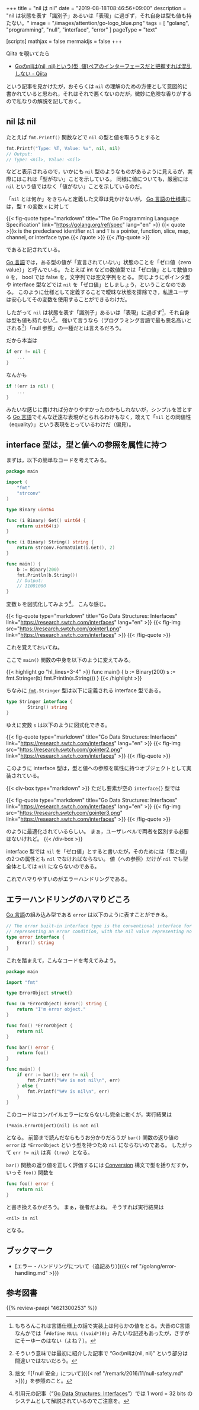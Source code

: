 +++
title = "nil は nil"
date =  "2019-08-18T08:46:56+09:00"
description = "nil は状態を表す「識別子」あるいは「表現」に過ぎず，それ自身は型も値も持たない。"
image = "/images/attention/go-logo_blue.png"
tags = [ "golang", "programming", "null", "interface", "error" ]
pageType = "text"

[scripts]
  mathjax = false
  mermaidjs = false
+++

Qiita を覗いてたら

- [Goのnilは(nil, nil)という(型, 値)ペアのインターフェースだと把握すれば混乱しない - Qiita](https://qiita.com/momotaro98/items/ee2aea840017266e659d)

という記事を見かけたが，おそらくは `nil` の理解のための方便として意図的に書かれていると思われ，それはそれで悪くないのだが，微妙に危険な香りがするので私なりの解説を記しておく。

## nil は nil

たとえば `fmt.Printf()` 関数などで `nil` の型と値を取ろうとすると

```go
fmt.Printf("Type: %T, Value: %v", nil, nil)
// Output:
// Type: <nil>, Value: <nil>
```

などと表示されるので，いかにも `nil` 型のようなものがあるように見えるが，実際にはこれは「型がない」ことを示している。
同様に値についても，厳密には `nil` という値ではなく「値がない」ことを示しているのだ。

「`nil` とは何か」をきちんと定義した文章は見かけないが， [Go 言語の仕様書](https://golang.org/ref/spec "The Go Programming Language Specification - The Go Programming Language")には，型 `T` の変数 `x` に対して

{{< fig-quote type="markdown" title="The Go Programming Language Specification" link="https://golang.org/ref/spec" lang="en" >}}
{{< quote >}}`x` is the predeclared identifier `nil` and `T` is a pointer, function, slice, map, channel, or interface type.{{< /quote >}}
{{< /fig-quote >}}

であると記されている。

[Go 言語]では，ある型の値が「宣言されていない」状態のことを「ゼロ値（zero value）」と呼んでいる。
たとえば int などの数値型では「ゼロ値」として数値の `0` を， bool では false を，文字列では空文字列をとる。
同じようにポインタ型や interface 型などでは `nil` を「ゼロ値」としましょう，ということなのである。
このように仕様として定義することで曖昧な状態を排除でき，私達ユーザは安心してその変数を使用することができるわけだ。

したがって `nil` は状態を表す「識別子」あるいは「表現」に過ぎず[^null1]，それ自身は型も値も持たない[^null2]。
強いて言うなら（プログラミング言語で最も悪名高いとされる[^null3]）「null 参照」の一種だとは言えるだろう。

[^null1]: もちろんこれは言語仕様上の話で実装上は何らかの値をとる。大昔のC言語なんかでは「`#define NULL ((void*)0)`」みたいな記述もあったが，さすがにそーゆーのはない（よね？）。
[^null2]: そういう意味では最初に紹介した記事で “Goのnilは(nil, nil)” という部分は間違いではないだろう。
[^null3]: 拙文「[「null 安全」について]({{< ref "/remark/2016/11/null-safety.md" >}})」を参照のこと。

だから本当は

```go
if err != nil {
    ...
}
```

なんかも

```go
if !(err is nil) {
    ...
}
```

みたいな感じに書ければ分かりやすかったのかもしれないが，シンプルを旨とする [Go 言語]でそんな迂遠な表現がとられるわけもなく，敢えて「`nil` との同値性（equality）」という表現をとっているわけだ（偏見）。

## interface 型は，型と値への参照を属性に持つ

まずは，以下の簡単なコードを考えてみる。

```go
package main

import (
	"fmt"
	"strconv"
)

type Binary uint64

func (i Binary) Get() uint64 {
	return uint64(i)
}

func (i Binary) String() string {
	return strconv.FormatUint(i.Get(), 2)
}

func main() {
	b := Binary(200)
	fmt.Println(b.String())
	// Output:
	// 11001000
}
```

変数 `b` を図式化してみよう[^g1]。
こんな感じ。

[^g1]: 引用元の記事（“[Go Data Structures: Interfaces](https://research.swtch.com/interfaces)”）では 1 word = 32 bits のシステムとして解説されているのでご注意を。

{{< fig-quote type="markdown" title="Go Data Structures: Interfaces" link="https://research.swtch.com/interfaces" lang="en" >}}
{{< fig-img src="https://research.swtch.com/gointer1.png" link="https://research.swtch.com/interfaces" >}}
{{< /fig-quote >}}

これを覚えておいてね。

ここで `main()` 関数の中身を以下のように変えてみる。

{{< highlight go "hl_lines=3-4" >}}
func main() {
	b := Binary(200)
	s := fmt.Stringer(b)
	fmt.Println(s.String())
}
{{< /highlight >}}

ちなみに [`fmt`]`.Stringer` 型は以下に定義される interface 型である。

```go
type Stringer interface {
        String() string
}
```

ゆえに変数 `s` は以下のように図式化できる。

{{< fig-quote type="markdown" title="Go Data Structures: Interfaces" link="https://research.swtch.com/interfaces" lang="en" >}}
{{< fig-img src="https://research.swtch.com/gointer2.png" link="https://research.swtch.com/interfaces" >}}
{{< /fig-quote >}}

このように interface 型は，型と値への参照を属性に持つオブジェクトとして実装されている。

{{< div-box type="markdown" >}}
ただし要素が空の `interface{}` 型では

{{< fig-quote type="markdown" title="Go Data Structures: Interfaces" link="https://research.swtch.com/interfaces" lang="en" >}}
{{< fig-img src="https://research.swtch.com/gointer3.png" link="https://research.swtch.com/interfaces" >}}
{{< /fig-quote >}}

のように最適化されているらしい。
まぁ，ユーザレベルで両者を区別する必要はないけれど。
{{< /div-box >}}

interface 型では `nil` を「ゼロ値」とすると書いたが，そのためには「型と値」の2つの属性とも `nil` でなければならない。
値（への参照）だけが `nil` でも型全体としては `nil` にならないのである。

これでハマりやすいのがエラーハンドリングである。

## エラーハンドリングのハマりどころ

[Go 言語]の組み込み型である `error` は以下のように表すことができる。

```go
// The error built-in interface type is the conventional interface for
// representing an error condition, with the nil value representing no error.
type error interface {
	Error() string
}
```

これを踏まえて，こんなコードを考えてみよう。

```go
package main

import "fmt"

type ErrorObject struct{}

func (m *ErrorObject) Error() string {
	return "I'm error object."
}

func foo() *ErrorObject {
	return nil
}

func bar() error {
	return foo()
}

func main() {
	if err := bar(); err != nil {
		fmt.Printf("%#v is not nil\n", err)
	} else {
		fmt.Printf("%#v is nil\n", err)
	}
}
```

このコードはコンパイルエラーにならないし完全に動くが，実行結果は

```text
(*main.ErrorObject)(nil) is not nil
```

となる。
前節まで読んだならもうお分かりだろうが `bar()` 関数の返り値の `error` は `*ErrorObject` という型を持つため `nil` にならないのである。
したがって `err != nil` は真（`true`）となる。

`bar()` 関数の返り値を正しく評価するには [Conversion](https://golang.org/ref/spec#Conversions) 構文で型を括りだすか，いっそ `foo()` 関数を

```go
func foo() error {
	return nil
}
```

と書き換えるかだろう。
まぁ，後者だよね。
そうすれば実行結果は

```text
<nil> is nil
```

となる。

## ブックマーク

- [エラー・ハンドリングについて（追記あり）]({{< ref "/golang/error-handling.md" >}})

[Go 言語]: https://golang.org/ "The Go Programming Language"
[`fmt`]: https://golang.org/pkg/fmt/ "fmt - The Go Programming Language"

## 参考図書

{{% review-paapi "4621300253" %}} <!-- プログラミング言語Go -->
